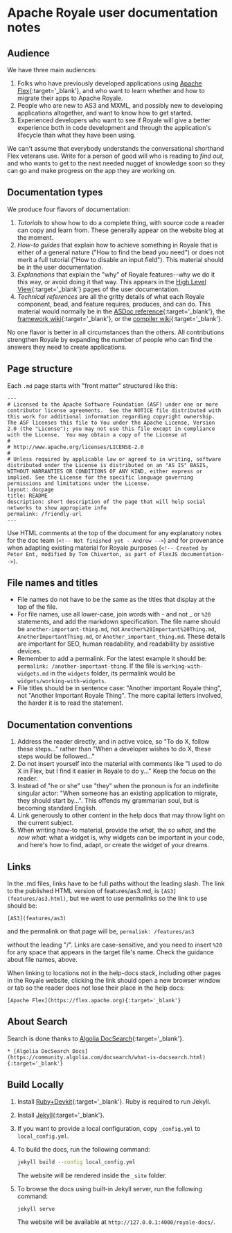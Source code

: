 <!-- Writing conventions proposed by Andrew Wetmore, January 23, 2018 -->
# Apache Royale user documentation notes

## Audience

We have three main audiences:

1. Folks who have previously developed applications using [Apache Flex](https://flex.apache.org){:target='_blank'}, and who want to learn whether and how to migrate their apps to Apache Royale.
2. People who are new to AS3 and MXML, and possibly new to developing applications altogether, and want to know how to get started.
3. Experienced developers who want to see if Royale will give a better experience both in code development and through the application's lifecycle than what they have been using.

We can't assume that everybody understands the conversational shorthand Flex veterans use. Write for a person of good will who is reading to *find out*, and who wants to get to the next needed nugget of knowledge soon so they can go and make progress on the app they are working on.

## Documentation types

We produce four flavors of documentation:

1. *Tutorials* to show how to do a complete thing, with source code a reader can copy and learn from. These generally appear on the website blog at the moment.
2. *How-to guides* that explain how to achieve something in Royale that is either of a general nature ("How to find the bead you need") or does not merit a full tutorial ("How to disable an input field"). This material should be in the user documentation.
3. *Explanations* that explain the "why" of Royale features--why we do it this way, or avoid doing it that way. This appears in the [High Level View](welcome/high-level-view){:target='_blank'} pages of the user documentation.
4. *Technical references* are all the gritty details of what each Royale component, bead, and feature requires, produces, and can do. This material would normally be in the [ASDoc reference](https://royale.apache.org/asdoc/){:target='_blank'}, the [framework wiki](https://github.com/apache/royale-asjs/wiki){:target='_blank'}, or the [compiler wiki](https://github.com/apache/royale-compiler/wiki){:target='_blank'}.

No one flavor is better in all circumstances than the others. All contributions strengthen Royale by expanding the number of people who can find the answers they need to create applications.

## Page structure

Each `.md` page starts with "front matter" structured like this:

```
---
# Licensed to the Apache Software Foundation (ASF) under one or more contributor license agreements.  See the NOTICE file distributed with this work for additional information regarding copyright ownership. The ASF licenses this file to You under the Apache License, Version 2.0 (the "License"); you may not use this file except in compliance with the License.  You may obtain a copy of the License at
# 
# http://www.apache.org/licenses/LICENSE-2.0
# 
# Unless required by applicable law or agreed to in writing, software distributed under the License is distributed on an "AS IS" BASIS, WITHOUT WARRANTIES OR CONDITIONS OF ANY KIND, either express or implied. See the License for the specific language governing permissions and limitations under the License.
layout: docpage
title: README
description: short description of the page that will help social networks to show appropiate info
permalink: /friendly-url
---

```

Use HTML comments at the top of the document for any explanatory notes for the doc team (```<!-- Not finished yet - Andrew -->```) and for provenance when adapting existing material for Royale purposes (```<!-- Created by Peter Ent, modified by Tom Chiverton, as part of FlexJS documentation-->```).

## File names and titles

* File names do not have to be the same as the titles that display at the top of the file.
* For file names, use all lower-case, join words with - and not _ or `%20` statements, and add the markdown specification. The file name should be `another-important-thing.md`, not `Another%20Important%20Thing.md`, `AnotherImportantThing.md`, or `Another_important_thing.md`. These details are important for SEO, human readability, and readability by assistive devices.
* Remember to add a permalink. For the latest example it should be: `permalink: /another-important-thing`. If the file is `working-with-widgets.md` in the `widgets` folder, its permalink would be `widgets/working-with-widgets`.
* File titles should be in sentence case: "Another important Royale thing", not "Another Important Royale Thing". The more capital letters involved, the harder it is to read the statement.

## Documentation conventions

1. Address the reader directly, and in active voice, so "To do X, follow these steps..." rather than "When a developer wishes to do X, these steps would be followed..."
2. Do not insert yourself into the material with comments like "I used to do X in Flex, but I find it easier in Royale to do y..." Keep the focus on the reader.
3. Instead of "he or she" use "they" when the pronoun is for an indefinite singular actor: "When someone has an existing application to migrate, they should start by...". This offends my grammarian soul, but is becoming standard English.
4. Link generously to other content in the help docs that may throw light on the current subject.
5. When writing how-to material, provide the *what*, the *so what*, and the *now what*: what a widget is, why widgets can be important in your code, and here's how to find, adapt, or create the widget of your dreams.

## Links

In the .md files, links have to be full paths without the leading slash. The link to the published HTML version of features/as3.md, is `[AS3](features/as3.html)`, but we want to use permalinks so the link to use should be:

`[AS3](features/as3)`

and the permalink on that page will be, `permalink: /features/as3`

without the leading "/". Links are case-sensitive, and you need to insert `%20` for any space that appears in the target file's name. Check the guidance about file names, above.

When linking to locations not in the help-docs stack, including other pages in the Royale website, clicking the link should open a new browser window or tab so the reader does not lose their place in the help docs:

`[Apache Flex](https://flex.apache.org){:target='_blank'}`

## About Search

Search is done thanks to [Algolia DocSearch](https://community.algolia.com/docsearch/){:target='_blank'}.

    * [Algolia DocSearch Docs](https://community.algolia.com/docsearch/what-is-docsearch.html){:target='_blank'}

## Build Locally

1. Install [Ruby+Devkit](https://rubyinstaller.org/downloads/){:target='_blank'}. Ruby is required to run Jekyll.
2. Install [Jekyll](https://jekyllrb.com/){:target='_blank'}.
3. If you want to provide a local configuration, copy `_config.yml` to `local_config.yml`.
4. To build the docs, run the following command:

    ```sh
    jekyll build --config local_config.yml
    ```
    
    The website will be rendered inside the `_site` folder.
5. To browse the docs using built-in Jekyll server, run the following command:
   
   ```sh
   jekyll serve
   ```
   
   The website will be available at `http://127.0.0.1:4000/royale-docs/`.
